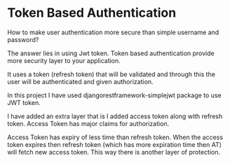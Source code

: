 
# Token Based Authentication

How to make user authentication more secure than simple username and password? 

The answer lies in using Jwt token. Token based authentication provide more security layer to your application.

It uses a token (refresh token) that will be validated and through this the user will be authenticated and given authorization.

In this project I have used djangorestframework-simplejwt package to use JWT token.

I have added an extra layer that is I added access token along with refresh token. Access Token has major claims for authorization. 

Access Token has expiry of less time than refresh token. When the access token expires then refresh token (which has more expiration time then AT) will fetch new access token. This way there is another layer of protection.